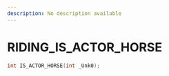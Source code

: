 ```yaml
---
description: No description available 
---
```


# RIDING\_IS_ACTOR_HORSE

```cpp
int IS_ACTOR_HORSE(int _Unk0);
```